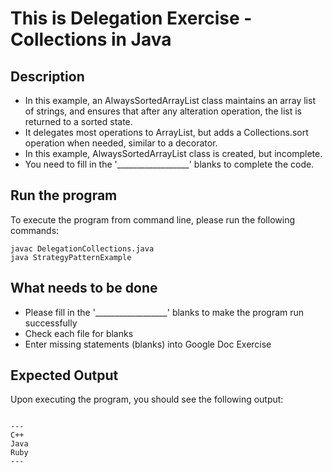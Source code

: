 # This is Delegation Exercise - Collections in Java
## Description
* In this example, an AlwaysSortedArrayList class maintains an array list of strings, and ensures that after any
alteration operation, the list is returned to a sorted state.
* It delegates most operations to ArrayList, but adds a Collections.sort operation when needed, similar to a decorator.
* In this example, AlwaysSortedArrayList class is created, but incomplete.
* You need to fill in the '__________________' blanks to complete the code.

## Run the program
To execute the program from command line, please run the following commands:
```
javac DelegationCollections.java
java StrategyPatternExample
```

## What needs to be done
* Please fill in the '__________________'  blanks to make the program run successfully
* Check each file for blanks
* Enter missing statements (blanks) into Google Doc Exercise

## Expected Output
Upon executing the program, you should see the following output:

```

---
C++
Java
Ruby
---
```
